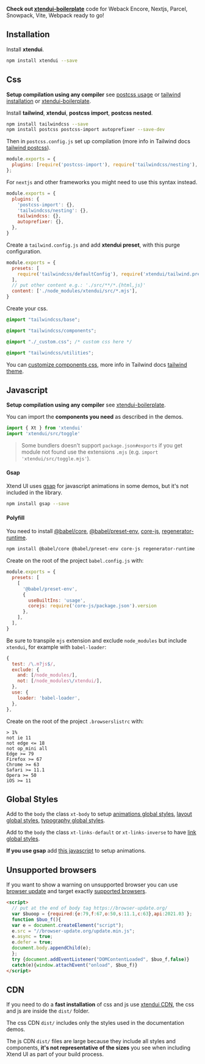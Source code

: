 **Check out [xtendui-boilerplate](https://github.com/xtendui/xtendui-boilerplate)** code for Weback Encore, Nextjs, Parcel, Snowpack, Vite, Webpack ready to go!

## Installation

Install **xtendui**.

```sh
npm install xtendui --save
```

## Css

**Setup compilation using any compiler** see [postcss usage](https://github.com/postcss/postcss#usage) or [tailwind installation](https://tailwindcss.com/docs/installation/framework-guides) or [xtendui-boilerplate](https://github.com/xtendui/xtendui-boilerplate).

Install **tailwind**, **xtendui**, **postcss import**, **postcss nested**.

```sh
npm install tailwindcss --save
npm install postcss postcss-import autoprefixer --save-dev
```

Then in `postcss.config.js` set up compilation (more info in Tailwind docs [tailwind postcss](https://tailwindcss.com/docs/using-with-preprocessors)).

```jsx
module.exports = {
  plugins: [require('postcss-import'), require('tailwindcss/nesting'), require('tailwindcss'), require('autoprefixer')],
};
```

For `nextjs` and other frameworks you might need to use this syntax instead.

```jsx
module.exports = {
  plugins: {
    'postcss-import': {},
    'tailwindcss/nesting': {},
    tailwindcss: {},
    autoprefixer: {},
  },
}
```

Create a `tailwind.config.js` and add **xtendui preset**, with this purge configuration.

```jsx
module.exports = {
  presets: [
    require('tailwindcss/defaultConfig'), require('xtendui/tailwind.preset'),
  ],
  // put other content e.g.: './src/**/*.{html,js}'
  content: ['./node_modules/xtendui/src/*.mjs'],
}
```

Create your css.

```css
@import "tailwindcss/base";

@import "tailwindcss/components";

@import "./_custom.css"; /* custom css here */

@import "tailwindcss/utilities";
```

You can [customize components css](https://xtendui.com/components/global/preset#customization), more info in Tailwind docs [tailwind theme](https://tailwindcss.com/docs/theme).

## Javascript

**Setup compilation using any compiler** see [xtendui-boilerplate](https://github.com/xtendui/xtendui-boilerplate).

You can import the **components you need** as described in the demos.

```jsx
import { Xt } from 'xtendui'
import 'xtendui/src/toggle'
```

> Some bundlers doesn't support `package.json#exports` if you get module not found use the extensions `.mjs` (e.g. `import 'xtendui/src/toggle.mjs'`).

#### Gsap

Xtend UI uses [gsap](https://github.com/greensock/GSAP) for javascript animations in some demos, but it's not included in the library.

```sh
npm install gsap --save
```

#### Polyfill

You need to install [@babel/core](https://www.npmjs.com/package/@babel/core), [@babel/preset-env](https://www.npmjs.com/package/@babel/preset-env), [core-js](https://www.npmjs.com/package/core-js), [regenerator-runtime](https://www.npmjs.com/package/regenerator-runtime).

```sh
npm install @babel/core @babel/preset-env core-js regenerator-runtime --save-dev
```

Create on the root of the project `babel.config.js` with:

```js
module.exports = {
  presets: [
    [
      '@babel/preset-env',
      {
        useBuiltIns: 'usage',
        corejs: require('core-js/package.json').version
      },
    ],
  ],
}
```

Be sure to transpile `mjs` extension and exclude `node_modules` but include `xtendui`, for example with `babel-loader`:

```js
{
  test: /\.m?js$/,
  exclude: {
    and: [/node_modules/],
    not: [/node_modules\/xtendui/],
  },
  use: {
    loader: 'babel-loader',
  },
},
```

Create on the root of the project `.browserslistrc` with:

```
> 1%
not ie 11
not edge <= 18
not op_mini all
Edge >= 79
Firefox >= 67
Chrome >= 63
Safari >= 11.1
Opera >= 50
iOS >= 11
```

## Global Styles

Add to the `body` the class `xt-body` to setup [animations global styles](https://xtendui.com/components/animation#global-styles), [layout global styles](https://xtendui.com/components/global#global-styles), [typography global styles](https://xtendui.com/components/typography#global-styles).

Add to the `body` the class `xt-links-default` or `xt-links-inverse` to have [link global styles](https://xtendui.com/components/link#global-styles).

**If you use gsap** add [this javascript](https://xtendui.com/components/animation#setup) to setup animations.

## Unsupported browsers

If you want to show a warning on unsupported browser you can use [browser update](https://browser-update.org/) and target exactly [supported browsers](https://github.com/xtendui/xtendui/blob/master/.browserslistrc).

```html
<script>
  // put at the end of body tag https://browser-update.org/
  var $buoop = {required:{e:79,f:67,o:50,s:11.1,c:63},api:2021.03 };
  function $buo_f(){
  var e = document.createElement("script");
  e.src = "//browser-update.org/update.min.js";
  e.async = true;
  e.defer = true;
  document.body.appendChild(e);
  };
  try {document.addEventListener("DOMContentLoaded", $buo_f,false)}
  catch(e){window.attachEvent("onload", $buo_f)}
</script>
```

## CDN

If you need to do a **fast installation** of css and js use [xtendui CDN](https://unpkg.com/xtendui/), the css and js are inside the `dist/` folder.

The css CDN `dist/` includes only the styles used in the documentation demos.

The js CDN `dist/` files are large because they include all styles and components, **it's not representative of the sizes** you see when including Xtend UI as part of your build process.


